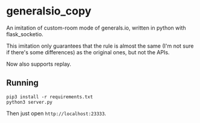 # generalsio_copy
An imitation of custom-room mode of generals.io, written in python with flask_socketio.

This imitation only guarantees that the rule is almost the same (I'm not sure if there's some differences) as the original ones, but not the APIs.

Now also supports replay.

## Running
```shell
pip3 install -r requirements.txt
python3 server.py
```

Then just open `http://localhost:23333`.
